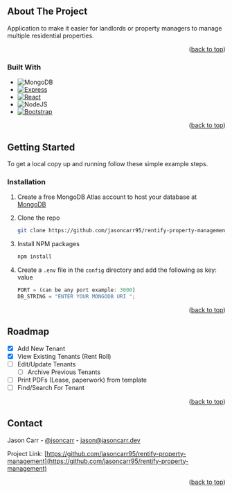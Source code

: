 <!-- Improved compatibility of back to top link: See: https://github.com/othneildrew/Best-README-Template/pull/73 -->

<a name="readme-top"></a>

<!--
*** Thanks for checking out the Best-README-Template. If you have a suggestion
*** that would make this better, please fork the repo and create a pull request
*** or simply open an issue with the tag "enhancement".
*** Don't forget to give the project a star!
*** Thanks again! Now go create something AMAZING! :D
-->

<!-- PROJECT SHIELDS -->
<!--
*** I'm using markdown "reference style" links for readability.
*** Reference links are enclosed in brackets [ ] instead of parentheses ( ).
*** See the bottom of this document for the declaration of the reference variables
*** for contributors-url, forks-url, etc. This is an optional, concise syntax you may use.
*** https://www.markdownguide.org/basic-syntax/#reference-style-links
-->
<!-- [![Contributors][contributors-shield]][contributors-url]
[![Forks][forks-shield]][forks-url]
[![Stargazers][stars-shield]][stars-url]
[![Issues][issues-shield]][issues-url]
[![MIT License][license-shield]][license-url]
[![LinkedIn][linkedin-shield]][linkedin-url] -->

<!-- PROJECT LOGO -->
<!-- <br />
<div align="center">
  <a href="https://github.com/jasoncarr95/rentify-property-management">
    <img src="images/logo.png" alt="Logo" width="80" height="80">
  </a>

<h3 align="center">rentify-property-management</h3>

  <p align="center">
    Application to make it easier for landlords or property managers to manage multiple residential properties.
    <br />
    <a href="https://github.com/jasoncarr95/rentify-property-management"><strong>Explore the docs »</strong></a>
    <br />
    <br />
    <a href="https://github.com/jasoncarr95/rentify-property-management">View Demo</a>
    ·
    <a href="https://github.com/jasoncarr95/rentify-property-management/issues">Report Bug</a>
    ·
    <a href="https://github.com/jasoncarr95/rentify-property-management/issues">Request Feature</a>
  </p>
</div> -->

<!-- TABLE OF CONTENTS -->
<!-- <details>
  <summary>Table of Contents</summary>
  <ol>
    <li>
      <a href="#about-the-project">About The Project</a>
      <ul>
        <li><a href="#built-with">Built With</a></li>
      </ul>
    </li>
    <li>
      <a href="#getting-started">Getting Started</a>
      <ul>
        <li><a href="#prerequisites">Prerequisites</a></li>
        <li><a href="#installation">Installation</a></li>
      </ul>
    </li>
    <li><a href="#usage">Usage</a></li>
    <li><a href="#roadmap">Roadmap</a></li>
    <li><a href="#contributing">Contributing</a></li>
    <li><a href="#license">License</a></li>
    <li><a href="#contact">Contact</a></li>
    <li><a href="#acknowledgments">Acknowledgments</a></li>
  </ol>
</details> -->

<!-- ABOUT THE PROJECT -->

## About The Project

<!-- [![Product Name Screen Shot][product-screenshot]](https://example.com) -->
Application to make it easier for landlords or property managers to manage multiple residential properties.
<!-- TODO ABOUT THE PROJECT -->

<p align="right">(<a href="#readme-top">back to top</a>)</p>

### Built With

<!-- * [![Next][Next.js]][Next-url] -->

- ![MongoDB](https://img.shields.io/badge/MongoDB-%234ea94b.svg?style=for-the-badge&logo=mongodb&logoColor=white)
- [![Express][express.js]][express-url]
- [![React][react.js]][react-url]
- ![NodeJS](https://img.shields.io/badge/node.js-6DA55F?style=for-the-badge&logo=node.js&logoColor=white)
    <!-- * [![Vue][Vue.js]][Vue-url] -->
    <!-- * [![Angular][Angular.io]][Angular-url] -->
    <!-- * [![Svelte][Svelte.dev]][Svelte-url] -->
    <!-- * [![Laravel][Laravel.com]][Laravel-url] -->
- [![Bootstrap][bootstrap.com]][bootstrap-url]
    <!-- * ![TailwindCSS](https://img.shields.io/badge/tailwindcss-%2338B2AC.svg?style=for-the-badge&logo=tailwind-css&logoColor=white) -->
    <!-- * [![JQuery][JQuery.com]][JQuery-url] -->

<p align="right">(<a href="#readme-top">back to top</a>)</p>

<!-- GETTING STARTED -->

## Getting Started

To get a local copy up and running follow these simple example steps.

<!-- ### Prerequisites

This is an example of how to list things you need to use the software and how to install them.

- npm

    ```sh
    npm install npm@latest -g
    ``` -->

### Installation

1. Create a free MongoDB Atlas account to host your database at [MongoDB](https://cloud.mongodb.com/)
2. Clone the repo

    ```sh
    git clone https://github.com/jasoncarr95/rentify-property-management.git
    ```

3. Install NPM packages

    ```sh
    npm install
    ```

4. Create a `.env` file in the  `config` directory and add the following as key: value

    ```js
    PORT = (can be any port example: 3000)
    DB_STRING = "ENTER YOUR MONGODB URI ";
    ```

<p align="right">(<a href="#readme-top">back to top</a>)</p>

<!-- USAGE EXAMPLES -->

<!-- ## Usage

Use this space to show useful examples of how a project can be used. Additional screenshots, code examples and demos work well in this space. You may also link to more resources.

_For more examples, please refer to the [Documentation](https://example.com)_

<p align="right">(<a href="#readme-top">back to top</a>)</p>

ROADMAP -->

## Roadmap

- [x] Add New Tenant
- [x] View Existing Tenants (Rent Roll)
- [ ] Edit/Update Tenants
  - [ ] Archive Previous Tenants
- [ ] Print PDFs (Lease, paperwork) from template
- [ ] Find/Search For Tenant
<!-- 
See the [open issues](https://github.com/jasoncarr95/rentify-property-management/issues) for a full list of proposed features (and known issues). -->

<p align="right">(<a href="#readme-top">back to top</a>)</p>

<!-- CONTRIBUTING -->

<!-- ## Contributing

Contributions are what make the open source community such an amazing place to learn, inspire, and create. Any contributions you make are **greatly appreciated**.

If you have a suggestion that would make this better, please fork the repo and create a pull request. You can also simply open an issue with the tag "enhancement".
Don't forget to give the project a star! Thanks again!

1. Fork the Project
2. Create your Feature Branch (`git checkout -b feature/AmazingFeature`)
3. Commit your Changes (`git commit -m 'Add some AmazingFeature'`)
4. Push to the Branch (`git push origin feature/AmazingFeature`)
5. Open a Pull Request

<p align="right">(<a href="#readme-top">back to top</a>)</p>

LICENSE -->

<!-- ## License

Distributed under the MIT License. See `LICENSE.txt` for more information.

<p align="right">(<a href="#readme-top">back to top</a>)</p> -->

<!-- CONTACT -->

## Contact

Jason Carr - [@jsoncarr](https://twitter.com/jsoncarr) - [jason@jasoncarr.dev](mailto:jason@jasoncarr.dev)

Project Link: [https://github.com/jasoncarr95/rentify-property-management](https://github.com/jasoncarr95/rentify-property-management)

<p align="right">(<a href="#readme-top">back to top</a>)</p>

<!-- ACKNOWLEDGMENTS -->

<!-- ## Acknowledgments

- []()
- []()
- []() -->

<!-- MARKDOWN LINKS & IMAGES -->
<!-- https://www.markdownguide.org/basic-syntax/#reference-style-links -->

[react.js]: https://img.shields.io/badge/React-20232A?style=for-the-badge&logo=react&logoColor=61DAFB
[react-url]: https://reactjs.org/
[bootstrap.com]: https://img.shields.io/badge/Bootstrap-563D7C?style=for-the-badge&logo=bootstrap&logoColor=white
[bootstrap-url]: https://getbootstrap.com
[express-url]: http://expressjs.com/
[express.js]: https://img.shields.io/badge/express.js-%23404d59.svg?style=for-the-badge&logo=express&logoColor=%2361DAFB

